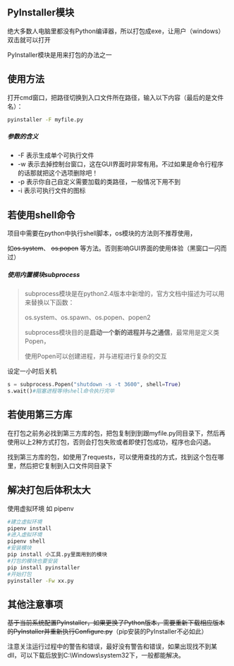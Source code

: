 ## PyInstaller模块

绝大多数人电脑里都没有Python编译器，所以打包成exe，让用户（windows）双击就可以打开

PyInstaller模块是用来打包的办法之一



## 使用方法

打开cmd窗口，把路径切换到入口文件所在路径，输入以下内容（最后的是文件名）：

```bash
pyinstaller -F myfile.py
```

##### 参数的含义

- -F 表示生成单个可执行文件
- -w 表示去掉控制台窗口，这在GUI界面时非常有用。不过如果是命令行程序的话那就把这个选项删除吧！
- -p 表示你自己自定义需要加载的类路径，一般情况下用不到
- -i 表示可执行文件的图标



## 若使用shell命令

项目中需要在python中执行shell脚本，os模块的方法则不推荐使用，

如~~os.system~~、 ~~os.popen~~ 等方法。否则影响GUI界面的使用体验（黑窗口一闪而过）

##### 使用内置模块subprocess

> subprocess模块是在python2.4版本中新增的，官方文档中描述为可以用来替换以下函数：
>
> os.system、os.spawn、os.popen、popen2
>
> subprocess模块目的是**启动一个新的进程并与之通信**，最常用是定义类Popen，
>
> 使用Popen可以创建进程，并与进程进行复杂的交互

设定一小时后关机

```python
s = subprocess.Popen("shutdown -s -t 3600", shell=True)
s.wait()#阻塞进程等待shell命令执行完毕
```





## 若使用第三方库

在打包之前务必找到第三方库的包，把包复制到到跟myfile.py同目录下，然后再使用以上2种方式打包，否则会打包失败或者即使打包成功，程序也会闪退。

找到第三方库的包，如使用了requests，可以使用查找的方式，找到这个包在哪里，然后把它复制到入口文件同目录下



## 解决打包后体积太大

使用虚拟环境 如 pipenv

```bash
#建立虚拟环境
pipenv install
#进入虚拟环境
pipenv shell
#安装模块
pip install 小工具.py里面用到的模块
#打包的模块也要安装
pip install pyinstaller
#开始打包
pyinstaller -Fw xx.py
```



## 其他注意事项

~~基于当前系统配置PyInstaller，如果更换了Python版本，需要重新下载相应版本的PyInstaller并重新执行Configure.py~~（pip安装的PyInstaller不必如此）

 注意关注运行过程中的警告和错误，最好没有警告和错误，如果出现找不到某dll，可以下载后放到C:\Windows\system32下，一般都能解决。

